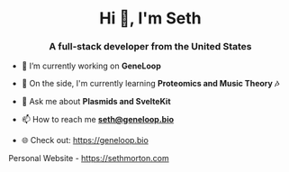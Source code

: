 <h1 align="center">Hi 👋, I'm Seth</h1>
<h3 align="center">A full-stack developer from the United States</h3>

- 🔭 I’m currently working on **GeneLoop**

- 🌱 On the side, I'm currently learning **Proteomics and Music Theory 🎶**

- 💬 Ask me about **Plasmids and SvelteKit**

- 📫 How to reach me **seth@geneloop.bio**

- 🌐 Check out: https://geneloop.bio

Personal Website - https://sethmorton.com
